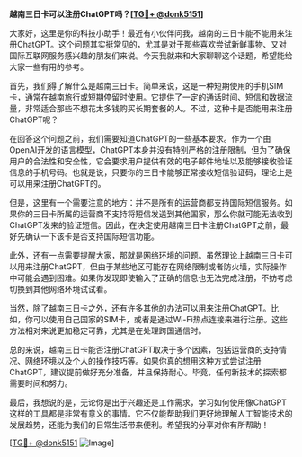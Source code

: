 **越南三日卡可以注册ChatGPT吗？[[TG💪+ @donk5151](https://t.me/s/donk5151)]**

大家好，这里是你的科技小助手！最近有小伙伴问我，越南的三日卡能不能用来注册ChatGPT。这个问题其实挺常见的，尤其是对于那些喜欢尝试新鲜事物、又对国际互联网服务感兴趣的朋友们来说。今天我就来和大家聊聊这个话题，希望能给大家一些有用的参考。

首先，我们得了解什么是越南三日卡。简单来说，这是一种短期使用的手机SIM卡，通常在越南旅行或短期停留时使用。它提供了一定的通话时间、短信和数据流量，非常适合那些不想花太多钱购买长期套餐的人。不过，这种卡是否能用来注册ChatGPT呢？

在回答这个问题之前，我们需要知道ChatGPT的一些基本要求。作为一个由OpenAI开发的语言模型，ChatGPT本身并没有特别严格的注册限制，但为了确保用户的合法性和安全性，它会要求用户提供有效的电子邮件地址以及能够接收验证信息的手机号码。也就是说，只要你的三日卡能够正常接收短信验证码，理论上是可以用来注册ChatGPT的。

但是，这里有一个需要注意的地方：并不是所有的运营商都支持国际短信服务。如果你的三日卡所属的运营商不支持将短信发送到其他国家，那么你就可能无法收到ChatGPT发来的验证短信。因此，在决定使用越南三日卡注册ChatGPT之前，最好先确认一下该卡是否支持国际短信功能。

此外，还有一点需要提醒大家，那就是网络环境的问题。虽然理论上越南三日卡可以用来注册ChatGPT，但由于某些地区可能存在网络限制或者防火墙，实际操作中可能会遇到困难。如果你发现即使输入了正确的信息也无法完成注册，不妨考虑切换到其他网络环境试试看。

当然，除了越南三日卡之外，还有许多其他的办法可以用来注册ChatGPT。比如，你可以使用自己国家的SIM卡，或者是通过Wi-Fi热点连接来进行注册。这些方法相对来说更加稳定可靠，尤其是在处理跨国通信时。

总的来说，越南三日卡能否注册ChatGPT取决于多个因素，包括运营商的支持情况、网络环境以及个人的操作技巧等。如果你真的想用这种方式尝试注册ChatGPT，建议提前做好充分准备，并且保持耐心。毕竟，任何新技术的探索都需要时间和努力。

最后，我想说的是，无论你是出于兴趣还是工作需求，学习如何使用像ChatGPT这样的工具都是非常有意义的事情。它不仅能帮助我们更好地理解人工智能技术的发展趋势，还能为我们的日常生活带来便利。希望我的分享对你有所帮助！

[[TG💪+ @donk5151](https://t.me/s/donk5151) ![Image](https://i.postimg.cc/rwNCRYN7/Snipaste-2025-04-30-17-27-05.png)]